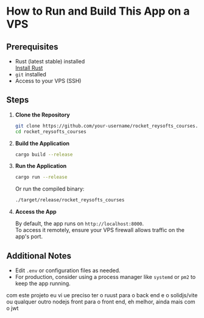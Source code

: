 # How to Run and Build This App on a VPS

## Prerequisites

- Rust (latest stable) installed  
    [Install Rust](https://www.rust-lang.org/tools/install)
- `git` installed
- Access to your VPS (SSH)

## Steps

1. **Clone the Repository**

     ```sh
     git clone https://github.com/your-username/rocket_reysofts_courses.git
     cd rocket_reysofts_courses
     ```

2. **Build the Application**

     ```sh
     cargo build --release
     ```

3. **Run the Application**

     ```sh
     cargo run --release
     ```

     Or run the compiled binary:

     ```sh
     ./target/release/rocket_reysofts_courses
     ```

4. **Access the App**

     By default, the app runs on `http://localhost:8000`.  
     To access it remotely, ensure your VPS firewall allows traffic on the app's port.

## Additional Notes

- Edit `.env` or configuration files as needed.
- For production, consider using a process manager like `systemd` or `pm2` to keep the app running.


com este projeto eu vi ue preciso ter o ruust para o back end e o solidjs/vite ou qualquer outro nodejs front para o front end, eh melhor, ainda mais com o jwt
